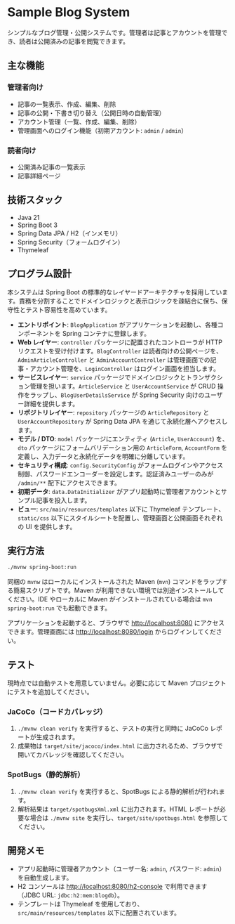 # Sample Blog System

シンプルなブログ管理・公開システムです。管理者は記事とアカウントを管理でき、読者は公開済みの記事を閲覧できます。

## 主な機能

### 管理者向け
- 記事の一覧表示、作成、編集、削除
- 記事の公開・下書き切り替え（公開日時の自動管理）
- アカウント管理（一覧、作成、編集、削除）
- 管理画面へのログイン機能（初期アカウント: `admin` / `admin`）

### 読者向け
- 公開済み記事の一覧表示
- 記事詳細ページ

## 技術スタック
- Java 21
- Spring Boot 3
- Spring Data JPA / H2（インメモリ）
- Spring Security（フォームログイン）
- Thymeleaf

## プログラム設計

本システムは Spring Boot の標準的なレイヤードアーキテクチャを採用しています。責務を分割することでドメインロジックと表示ロジックを疎結合に保ち、保守性とテスト容易性を高めています。

- **エントリポイント**: `BlogApplication` がアプリケーションを起動し、各種コンポーネントを Spring コンテナに登録します。
- **Web レイヤー**: `controller` パッケージに配置されたコントローラが HTTP リクエストを受け付けます。`BlogController` は読者向けの公開ページを、`AdminArticleController` と `AdminAccountController` は管理画面での記事・アカウント管理を、`LoginController` はログイン画面を担当します。
- **サービスレイヤー**: `service` パッケージでドメインロジックとトランザクション管理を担います。`ArticleService` と `UserAccountService` が CRUD 操作をラップし、`BlogUserDetailsService` が Spring Security 向けのユーザー詳細を提供します。
- **リポジトリレイヤー**: `repository` パッケージの `ArticleRepository` と `UserAccountRepository` が Spring Data JPA を通じて永続化層へアクセスします。
- **モデル / DTO**: `model` パッケージにエンティティ (`Article`, `UserAccount`) を、`dto` パッケージにフォームバリデーション用の `ArticleForm`, `AccountForm` を定義し、入力データと永続化データを明確に分離しています。
- **セキュリティ構成**: `config.SecurityConfig` がフォームログインやアクセス制御、パスワードエンコーダーを設定します。認証済みユーザーのみが `/admin/**` 配下にアクセスできます。
- **初期データ**: `data.DataInitializer` がアプリ起動時に管理者アカウントとサンプル記事を投入します。
- **ビュー**: `src/main/resources/templates` 以下に Thymeleaf テンプレート、`static/css` 以下にスタイルシートを配置し、管理画面と公開画面それぞれの UI を提供します。

## 実行方法

```bash
./mvnw spring-boot:run
```

同梱の `mvnw` はローカルにインストールされた Maven (`mvn`) コマンドをラップする簡易スクリプトです。Maven が利用できない環境では別途インストールしてください。IDE やローカルに Maven がインストールされている場合は `mvn spring-boot:run` でも起動できます。

アプリケーションを起動すると、ブラウザで <http://localhost:8080> にアクセスできます。管理画面には <http://localhost:8080/login> からログインしてください。

## テスト

現時点では自動テストを用意していません。必要に応じて Maven プロジェクトにテストを追加してください。

### JaCoCo（コードカバレッジ）

1. `./mvnw clean verify` を実行すると、テストの実行と同時に JaCoCo レポートが生成されます。
2. 成果物は `target/site/jacoco/index.html` に出力されるため、ブラウザで開いてカバレッジを確認してください。

### SpotBugs（静的解析）

1. `./mvnw clean verify` を実行すると、SpotBugs による静的解析が行われます。
2. 解析結果は `target/spotbugsXml.xml` に出力されます。HTML レポートが必要な場合は `./mvnw site` を実行し、`target/site/spotbugs.html` を参照してください。

## 開発メモ
- アプリ起動時に管理者アカウント（ユーザー名: `admin`, パスワード: `admin`）を自動生成します。
- H2 コンソールは <http://localhost:8080/h2-console> で利用できます（JDBC URL: `jdbc:h2:mem:blogdb`）。
- テンプレートは Thymeleaf を使用しており、`src/main/resources/templates` 以下に配置されています。
